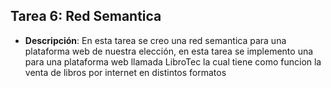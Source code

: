 ## Tarea 6: Red Semantica
- **Descripción**: En esta tarea se creo una red semantica para una plataforma web de nuestra elección, en esta tarea se implemento una para una plataforma web llamada LibroTec la cual tiene como funcion la venta de libros por internet en distintos formatos
